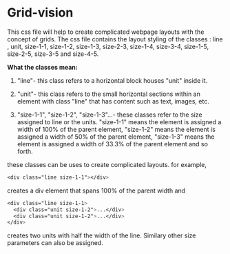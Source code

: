 # Grid-vision
This css file will help to create complicated webpage layouts with the concept of grids. The css file contains the layout styling of the classes : line , unit, size-1-1,  size-1-2,  size-1-3, size-2-3, size-1-4, size-3-4, size-1-5, size-2-5, size-3-5 and size-4-5.

<strong>What the classes mean:</strong>

1. "line"- this class refers to a horizontal block houses "unit" inside it.

2. "unit"- this class refers to the small horizontal sections within an element with class "line" that has content such as text, images, etc.

3. "size-1-1", "size-1-2", "size-1-3"...- these classes refer to the size assigned to line or the units. "size-1-1" means the element is assigned a width of 100% of the parent element, "size-1-2" means the element is assigned a width of 50% of the parent element, "size-1-3" means the element is assigned a width of 33.3% of the parent element and so forth.


these classes can be uses to create complicated layouts.
for example,
````css
<div class="line size-1-1"></div> 
````
creates a div element that spans 100% of the parent width and 
```css
<div class="line size-1-1>
  <div class="unit size-1-2">...</div>
  <div class="unit size-1-2">...</div>
</div>
```
creates two units with half the width of the line. Similary other size parameters can also be assigned.
